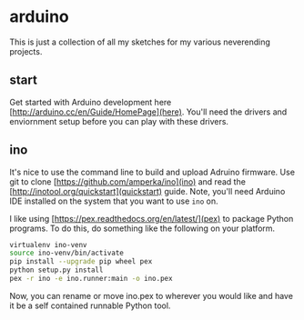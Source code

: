 # arduino

This is just a collection of all my sketches for my various neverending
projects.

## start

Get started with Arduino development here
[http://arduino.cc/en/Guide/HomePage](here). You'll need the drivers and
enviornment setup before you can play with these drivers.

## ino

It's nice to use the command line to build and upload Adruino firmware. Use git
to clone [https://github.com/amperka/ino](ino) and read the
[http://inotool.org/quickstart](quickstart) guide. Note, you'll need Arduino
IDE installed on the system that you want to use `ino` on.

I like using [https://pex.readthedocs.org/en/latest/](pex) to package Python
programs. To do this, do something like the following on your platform.

```bash
virtualenv ino-venv
source ino-venv/bin/activate
pip install --upgrade pip wheel pex
python setup.py install
pex -r ino -e ino.runner:main -o ino.pex
```

Now, you can rename or move ino.pex to wherever you would like and have it be a
self contained runnable Python tool.
